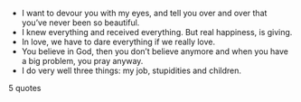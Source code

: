  - I want to devour you with my eyes, and tell you over and over that you’ve never been so beautiful.
 - I knew everything and received everything. But real happiness, is giving.
 - In love, we have to dare everything if we really love.
 - You believe in God, then you don’t believe anymore and when you have a big problem, you pray anyway.
 - I do very well three things: my job, stupidities and children.

5 quotes